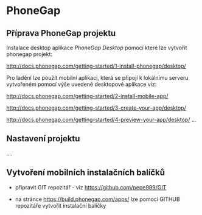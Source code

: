 # PhoneGap
Příprava PhoneGap projektu
--------------------------
Instalace desktop aplikace *PhoneGap Desktop* pomocí které lze vytvořit phonegap projekt: 

http://docs.phonegap.com/getting-started/1-install-phonegap/desktop/


Pro ladění lze použít mobilní aplikaci, která se připojí k lokálnímu serveru vytvořeném pomocí výše uvedené desktopové aplikace viz:

http://docs.phonegap.com/getting-started/2-install-mobile-app/

http://docs.phonegap.com/getting-started/3-create-your-app/desktop/

http://docs.phonegap.com/getting-started/4-preview-your-app/desktop/
...


Nastavení projektu
------------------

....
 

Vytvoření mobilních instalačních balíčků
----------------------------------------
- připravit GIT repozitář - viz https://github.com/pepe999/GIT 

- na stránce https://build.phonegap.com/apps/ lze pomocí GITHUB repozitáře vytvořit instalační balíčky   
